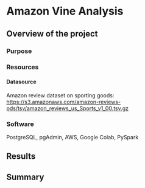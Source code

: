 # Amazon Vine Analysis
## Overview of the project

### Purpose

### Resources

#### Datasource
Amazon review dataset on sporting goods: https://s3.amazonaws.com/amazon-reviews-pds/tsv/amazon_reviews_us_Sports_v1_00.tsv.gz

### Software
PostgreSQL, pgAdmin, AWS, Google Colab, PySpark 

## Results

## Summary
